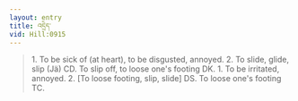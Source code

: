 ```yaml
---
layout: entry
title: འདྲེད་
vid: Hill:0915
---
```

> 1\. To be sick of (at heart), to be disgusted, annoyed\. 2\. To slide, glide, slip (Jä) CD\. To slip off, to loose one's footing DK\. 1\. To be irritated, annoyed\. 2\. [To loose footing, slip, slide] DS\. To loose one's footing TC\.


